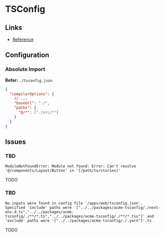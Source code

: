# TSConfig

## Links

- [Reference](https://typescriptlang.org/tsconfig)

## Configuration

<!--
{
  "$schema": "https://json.schemastore.org/tsconfig",
  "display": "Next.js",
  "extends": "./base.json",
  "compilerOptions": {
    "target": "es5",
    "lib": ["dom", "dom.iterable", "esnext"],
    "allowJs": true,
    "skipLibCheck": true,
    "strict": true,
    "forceConsistentCasingInFileNames": true,
    "noEmit": true,
    "incremental": true,
    "esModuleInterop": true,
    "module": "esnext",
    "resolveJsonModule": true,
    "isolatedModules": true,
    "jsx": "preserve"
  },
  "include": ["src", "next-env.d.ts"],
  "exclude": ["node_modules"]
}
-->

### Absolute Import

**Refer:** `./tsconfig.json`

```json
{
  "compilerOptions": {
    // ...
    "baseUrl": "./",
    "paths": {
      "@/*": ["./src/*"]
    }
  }
}
```

<!-- ###

```sh
pnpm add ts-node tsconfig-paths -D
```

```json
{
  "ts-node": {
    "require": ["tsconfig-paths/register"]
  },
  "compilerOptions": {
    "baseUrl": "./",
    "paths": {
      "@/db/*": ["./db/*"],
      "@/src/*": ["./src/*"]
    }
  },
  "include": ["./db/**/*.ts", "./src/**/*.ts"],
  "exclude": ["./node_modules"]
}
``` -->

## Issues

### TBD

```log
ModuleNotFoundError: Module not found: Error: Can't resolve '@/components/Layout/Button' in '[/path/to/stories]'
```

TODO

### TBD

```log
No inputs were found in config file '/apps/web/tsconfig.json'. Specified 'include' paths were '["../../packages/acme-tsconfig/./next-env.d.ts","../../packages/acme-tsconfig/./**/*.ts","../../packages/acme-tsconfig/./**/*.tsx"]' and 'exclude' paths were '["../../packages/acme-tsconfig/./.yarn"]'.ts
```

TODO
